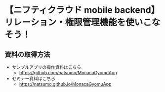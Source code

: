 # 【ニフティクラウド mobile backend】<br>リレーション・権限管理機能を使いこなそう！
## 資料の取得方法
* サンプルアプリの操作資料はこちら
  * https://github.com/natsumo/MonacaGyomuApp
* セミナー資料はこちら
  * https://natsumo.github.io/MonacaGyomuApp

